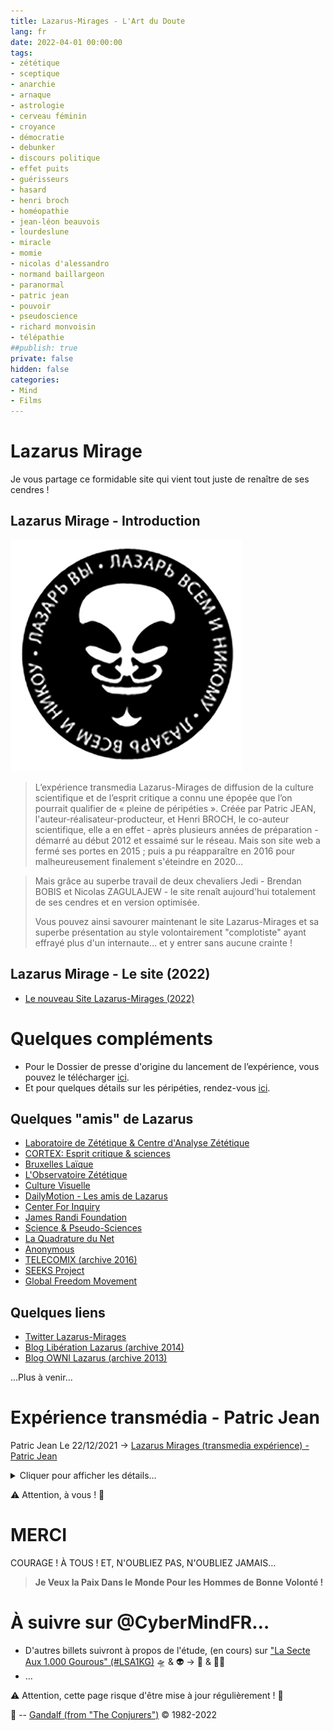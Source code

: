 ```yaml
---
title: Lazarus-Mirages - L'Art du Doute
lang: fr
date: 2022-04-01 00:00:00
tags: 
- zététique
- sceptique
- anarchie
- arnaque
- astrologie
- cerveau féminin
- croyance
- démocratie
- debunker
- discours politique
- effet puits
- guérisseurs
- hasard
- henri broch
- homéopathie
- jean-léon beauvois
- lourdeslune
- miracle
- momie
- nicolas d'alessandro
- normand baillargeon
- paranormal
- patric jean
- pouvoir
- pseudoscience
- richard monvoisin
- télépathie
##publish: true
private: false
hidden: false
categories: 
- Mind
- Films
---
```


# Lazarus Mirage #

Je vous partage ce formidable site qui vient tout juste de renaître de ses cendres !

## Lazarus Mirage - Introduction ##

[<img src="/uploads/images/Lazarus/Lazarus_logo_CONTRIB.png" width="370px" heigth="370px">](https://www.lazarus-mirages.fr/)

> L’expérience transmedia Lazarus-Mirages de diffusion de la culture scientifique et de l’esprit critique a connu une épopée que l’on pourrait qualifier de « pleine de péripéties ». Créée par Patric JEAN, l'auteur-réalisateur-producteur, et Henri BROCH, le co-auteur scientifique, elle a en effet - après plusieurs années de préparation - démarré au début 2012 et essaimé sur le réseau. Mais son site web a fermé ses portes en 2015 ; puis a pu réapparaître en 2016 pour malheureusement finalement s'éteindre en 2020…
<!-- more -->
>
> Mais grâce au superbe travail de deux chevaliers Jedi - Brendan BOBIS et Nicolas ZAGULAJEW - le site renaît aujourd'hui totalement de ses cendres et en version optimisée.
>
> Vous pouvez ainsi savourer maintenant le site Lazarus-Mirages et sa superbe présentation au style volontairement "complotiste" ayant effrayé plus d'un internaute... et y entrer sans aucune crainte !

## Lazarus Mirage - Le site (2022) ##

- [Le nouveau Site Lazarus-Mirages (2022)](https://www.lazarus-mirages.fr/)

# Quelques compléments #

- Pour le Dossier de presse d'origine du lancement de l’expérience, vous pouvez le télécharger [ici](https://www.lazarus-mirages.com/assets/pdf/dossier-presse-lazarus.pdf).
- Et pour quelques détails sur les péripéties, rendez-vous [ici](http://sites.unice.fr/site/broch/Lazarus-Mirages/Lazarus.html). 

## Quelques "amis" de Lazarus ##

- [Laboratoire de Zététique  &  Centre d'Analyse Zététique](http://www.unice.fr/zetetique)
- [CORTEX: Esprit critique & sciences](https://cortecs.org/)
- [Bruxelles Laïque](http://www.bxllaique.be/)
- [L'Observatoire Zététique](http://zetetique.fr/)
- [Culture Visuelle](http://culturevisuelle.org/)
- [DailyMotion - Les amis de Lazarus](https://www.dailymotion.com/lazarusmirages)
- [Center For Inquiry](https://centerforinquiry.org/)
- [James Randi Foundation](https://web.randi.org/)
- [Science & Pseudo-Sciences](https://www.pseudo-sciences.org/)
- [La Quadrature du Net](https://www.laquadrature.net/)
- [Anonymous](https://whyweprotest.net/)
- [TELECOMIX (archive 2016)](http://web.archive.org/web/20160303224838/http://telecomix.org/)
- [SEEKS Project](https://beniz.github.io/seeks)
- [Global Freedom Movement](https://globalfree.wordpress.com/)

## Quelques liens ##

- [Twitter Lazarus-Mirages](https://twitter.com/Lazarus_mirages)
- [Blog Libération Lazarus (archive 2014)](https://web.archive.org/web/20140406222321/http://lazarus.blogs.liberation.fr/)
- [Blog OWNI Lazarus (archive 2013)](https://web.archive.org/web/20130911204840/http://lazarus.owni.fr/)

...Plus à venir...

# Expérience transmédia - Patric Jean #

Patric Jean Le 22/12/2021 -> [Lazarus Mirages (transmedia expérience) - Patric Jean](https://patricjean.com/2021/12/22/lazarus-mirage/)
<details>
  <summary>Cliquer pour afficher les détails…</summary>

> Lazarus Mirage est une gigantesque expérience transmédia écrite, produite et réalisée par Patric Jean en 2011. Avec Henri Broch pour conseiller scientifique.
>
> **Phénomènes paranormaux, miracles, superstitions, pseudosciences, manipulations médiatiques, politiques et commerciales pullulent.**
>
> **Nous avons tous notre part d’irrationnel. Et nous sommes tous victimes de nos croyances.**
>
> Lazarus-Mirages était un site web mais aussi deux films documentaires de 52 minutes diffusés en télévision, une dizaine d’applications interactives, le pilote d’une émission hebdomadaire, un jeu en ligne, des entretiens avec des scientifiques, des incursions dans le monde réel, un blog, des débats sur les réseaux sociaux et une série de vidéos.
>
> Un ensemble de vecteurs au service d’un projet : le scepticisme.
>
> Lazarus, mystérieux personnage masqué et anonyme entraine le public à voir au-delà des croyances, des stéréotypes, des discours religieux, politiques ou économiques consensuels. La zététique…

[Lire la suite sur le site de Patric Jean (et accéder aux contenu)...](https://patricjean.com/2021/12/22/lazarus-mirage/)

</details>

⚠️ Attention, à vous ! 👀

# MERCI

COURAGE !
À TOUS !
ET, N'OUBLIEZ PAS, N'OUBLIEZ JAMAIS…

> **Je Veux la Paix Dans le Monde Pour les Hommes de Bonne Volonté !**

# À suivre sur @CyberMindFR… #

- D'autres billets suivront à propos de l'étude, (en cours) sur ["La Secte Aux 1.000 Gourous" (#LSA1KG)](https://cybermind.fr/tags/LSA1KG/) 🛸 & 👽 -> 🦄 & 🧚‍♀️
- …

⚠️ Attention, cette page risque d'être mise à jour régulièrement ! 👀

🧙 -- [Gandalf (from "The Conjurers")](mailto:Gandalf@Gk2.NET?subject=The%20Conjurers%20%3F) ©️ 1982-2022
